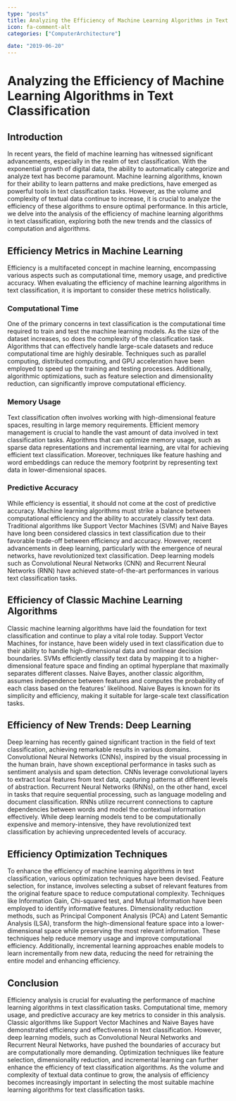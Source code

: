 ```yaml
---
type: "posts"
title: Analyzing the Efficiency of Machine Learning Algorithms in Text Classification
icon: fa-comment-alt
categories: ["ComputerArchitecture"]

date: "2019-06-20"
---
```




# Analyzing the Efficiency of Machine Learning Algorithms in Text Classification

## Introduction
In recent years, the field of machine learning has witnessed significant advancements, especially in the realm of text classification. With the exponential growth of digital data, the ability to automatically categorize and analyze text has become paramount. Machine learning algorithms, known for their ability to learn patterns and make predictions, have emerged as powerful tools in text classification tasks. However, as the volume and complexity of textual data continue to increase, it is crucial to analyze the efficiency of these algorithms to ensure optimal performance. In this article, we delve into the analysis of the efficiency of machine learning algorithms in text classification, exploring both the new trends and the classics of computation and algorithms.

## Efficiency Metrics in Machine Learning
Efficiency is a multifaceted concept in machine learning, encompassing various aspects such as computational time, memory usage, and predictive accuracy. When evaluating the efficiency of machine learning algorithms in text classification, it is important to consider these metrics holistically.

### Computational Time
One of the primary concerns in text classification is the computational time required to train and test the machine learning models. As the size of the dataset increases, so does the complexity of the classification task. Algorithms that can effectively handle large-scale datasets and reduce computational time are highly desirable. Techniques such as parallel computing, distributed computing, and GPU acceleration have been employed to speed up the training and testing processes. Additionally, algorithmic optimizations, such as feature selection and dimensionality reduction, can significantly improve computational efficiency.

### Memory Usage
Text classification often involves working with high-dimensional feature spaces, resulting in large memory requirements. Efficient memory management is crucial to handle the vast amount of data involved in text classification tasks. Algorithms that can optimize memory usage, such as sparse data representations and incremental learning, are vital for achieving efficient text classification. Moreover, techniques like feature hashing and word embeddings can reduce the memory footprint by representing text data in lower-dimensional spaces.

### Predictive Accuracy
While efficiency is essential, it should not come at the cost of predictive accuracy. Machine learning algorithms must strike a balance between computational efficiency and the ability to accurately classify text data. Traditional algorithms like Support Vector Machines (SVM) and Naive Bayes have long been considered classics in text classification due to their favorable trade-off between efficiency and accuracy. However, recent advancements in deep learning, particularly with the emergence of neural networks, have revolutionized text classification. Deep learning models such as Convolutional Neural Networks (CNN) and Recurrent Neural Networks (RNN) have achieved state-of-the-art performances in various text classification tasks.

## Efficiency of Classic Machine Learning Algorithms
Classic machine learning algorithms have laid the foundation for text classification and continue to play a vital role today. Support Vector Machines, for instance, have been widely used in text classification due to their ability to handle high-dimensional data and nonlinear decision boundaries. SVMs efficiently classify text data by mapping it to a higher-dimensional feature space and finding an optimal hyperplane that maximally separates different classes. Naive Bayes, another classic algorithm, assumes independence between features and computes the probability of each class based on the features' likelihood. Naive Bayes is known for its simplicity and efficiency, making it suitable for large-scale text classification tasks.

## Efficiency of New Trends: Deep Learning
Deep learning has recently gained significant traction in the field of text classification, achieving remarkable results in various domains. Convolutional Neural Networks (CNNs), inspired by the visual processing in the human brain, have shown exceptional performance in tasks such as sentiment analysis and spam detection. CNNs leverage convolutional layers to extract local features from text data, capturing patterns at different levels of abstraction. Recurrent Neural Networks (RNNs), on the other hand, excel in tasks that require sequential processing, such as language modeling and document classification. RNNs utilize recurrent connections to capture dependencies between words and model the contextual information effectively. While deep learning models tend to be computationally expensive and memory-intensive, they have revolutionized text classification by achieving unprecedented levels of accuracy.

## Efficiency Optimization Techniques
To enhance the efficiency of machine learning algorithms in text classification, various optimization techniques have been devised. Feature selection, for instance, involves selecting a subset of relevant features from the original feature space to reduce computational complexity. Techniques like Information Gain, Chi-squared test, and Mutual Information have been employed to identify informative features. Dimensionality reduction methods, such as Principal Component Analysis (PCA) and Latent Semantic Analysis (LSA), transform the high-dimensional feature space into a lower-dimensional space while preserving the most relevant information. These techniques help reduce memory usage and improve computational efficiency. Additionally, incremental learning approaches enable models to learn incrementally from new data, reducing the need for retraining the entire model and enhancing efficiency.

## Conclusion
Efficiency analysis is crucial for evaluating the performance of machine learning algorithms in text classification tasks. Computational time, memory usage, and predictive accuracy are key metrics to consider in this analysis. Classic algorithms like Support Vector Machines and Naive Bayes have demonstrated efficiency and effectiveness in text classification. However, deep learning models, such as Convolutional Neural Networks and Recurrent Neural Networks, have pushed the boundaries of accuracy but are computationally more demanding. Optimization techniques like feature selection, dimensionality reduction, and incremental learning can further enhance the efficiency of text classification algorithms. As the volume and complexity of textual data continue to grow, the analysis of efficiency becomes increasingly important in selecting the most suitable machine learning algorithms for text classification tasks.